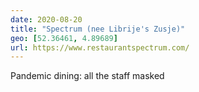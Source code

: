 ```yaml
---
date: 2020-08-20
title: "Spectrum (nee Librije's Zusje)"
geo: [52.36461, 4.89689]
url: https://www.restaurantspectrum.com/
---
```


Pandemic dining: all the staff masked
